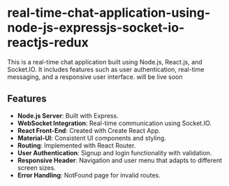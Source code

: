 # real-time-chat-application-using-node-js-expressjs-socket-io-reactjs-redux
This is a real-time chat application built using Node.js, React.js, and Socket.IO. It includes features such as user authentication, real-time messaging, and a responsive user interface. will be live soon

## Features

- **Node.js Server**: Built with Express.
- **WebSocket Integration**: Real-time communication using Socket.IO.
- **React Front-End**: Created with Create React App.
- **Material-UI**: Consistent UI components and styling.
- **Routing**: Implemented with React Router.
- **User Authentication**: Signup and login functionality with validation.
- **Responsive Header**: Navigation and user menu that adapts to different screen sizes.
- **Error Handling**: NotFound page for invalid routes.

